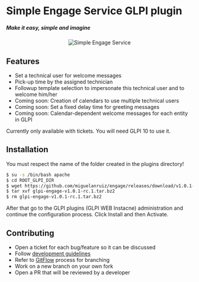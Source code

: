 # Simple Engage Service GLPI plugin

##### _Make it easy, simple and imagine_

<p align="center">
  <img src="https://raw.githubusercontent.com/miguelanruiz/engage/master/engage.svg" alt="Simple Engage Service" style="max-width: 250px; max-height: 250px;"/>
</p>

## Features

- Set a technical user for welcome messages 
- Pick-up time by the assigned technician
- Followup template selection to impersonate this technical user and to welcome him/her
- Coming soon: Creation of calendars to use multiple technical users
- Coming soon: Set a fixed delay time for greeting messages
- Coming soon: Calendar-dependent welcome messages for each entity in GLPI

Currently only available with tickets. You will need GLPI 10 to use it.

## Installation

You must respect the name of the folder created in the plugins directory!

```sh
$ su -s /bin/bash apache 
$ cd ROOT_GLPI_DIR
$ wget https://github.com/miguelanruiz/engage/releases/download/v1.0.1-rc.1/glpi-engage-v1.0.1-rc.1.tar.bz2
$ tar xvf glpi-engage-v1.0.1-rc.1.tar.bz2
$ rm glpi-engage-v1.0.1-rc.1.tar.bz2
```

After that go to the GLPI plugins (GLPI WEB Instacne) administration and continue the configuration process. Click Install and then Activate.

## Contributing

* Open a ticket for each bug/feature so it can be discussed
* Follow [development guidelines](http://glpi-developer-documentation.readthedocs.io/en/latest/plugins/index.html)
* Refer to [GitFlow](http://git-flow.readthedocs.io/) process for branching
* Work on a new branch on your own fork
* Open a PR that will be reviewed by a developer